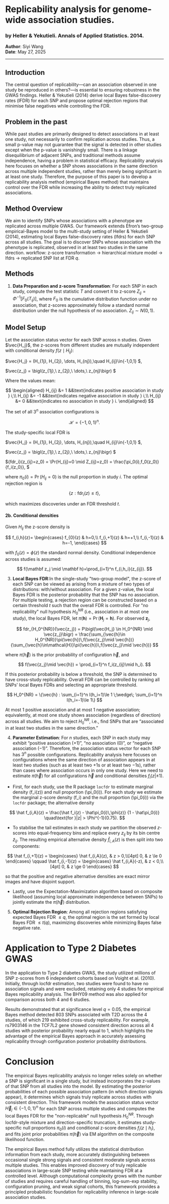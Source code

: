 # Replicability analysis for genome-wide association studies.
### by Heller & Yekutieli. Annals of Applied Statistics. 2014.
**Author**: Siyi Wang  
**Date**: May 27, 2025  

---

## Introduction

The central question of replicability—can an association observed in one study be reproduced in others?—is essential to ensuring robustness in the GWAS findings. Heller \& Yekutieli (2014) derive local Bayes false-discovery rates (lFDR) for each SNP and propose optimal rejection regions that minimise false negatives while controlling the FDR.

## Problem in the past

While past studies are primarily designed to detect associations in at least one study, not necessarily to confirm replication across studies. Thus, a small p-value may not guarantee that the signal is detected in other studies except when the p-value is vanishingly small. There is a linkage disequilibrium of adjacent SNPs, and traditional methods assume independence, having a problem in statistical efficacy. Replicability analysis here focuses on whether a SNP shows associations in the same direction across multiple independent studies, rather than merely being significant in at least one study. Therefore, the purpose of this paper is to develop a replicability analysis method (empirical Bayes method) that maintains control over the FDR while increasing the ability to detect truly replicated associations.

## Method Overview

We aim to identify SNPs whose associations with a phenotype are replicated across multiple GWAS.
Our framework extends Efron’s two-group empirical-Bayes model to the multi-study setting of Heller \& Yekutieli (2014), estimating local Bayes false-discovery rates (lfdrs) for each SNP across all studies. The goal is to discover SNPs whose association with the phenotype is replicated, observed in at least two studies in the same direction. 
 workflow: z-score transformation $\rightarrow$ hierarchical mixture model
$\rightarrow$ lfdrs $\rightarrow$
replicated SNP list at FDR $q$.  

## Methods

1. **Data Preparation and z-score Transformation**: For each SNP in each study, compute the test statistic $T$ and convert it to z-score $Z_{ij} = \Phi^{-1}[F_0(T_{ij})]$, where $F_0$ is the cumulative distribution function under no association, that z-scores approximately follow a standard normal distribution under the null hypothesis of no association. $Z_{ij}\sim N(0,1)$.

## Model Setup

Let the association status vector for each SNP across n studies. Given $\vec{H_j}$, the z-scores from different studies are mutually independent with conditional density $f(z \mid H_{ij})$:

$\vec{H_j} = (H_{1j}, H_{2j}, \dots, H_{nj}),\quad H_{ij}\in\{-1,0,1\}
$,

$\vec{z_j} = \bigl(z_{1j},\ z_{2j},\ \dots,\ z_{nj}\bigr)
$


Where the values mean:

$$
\begin{aligned}
H_{ij} &= 1 &&\text{indicates positive association in study } i,\\
H_{ij} &= -1 &&\text{indicates negative association in study } i,\\
H_{ij} &= 0 &&\text{indicates no association in study } i.
\end{aligned}
$$

The set of all $3^n$ association configurations is

$$
\mathcal{H} = \{-1,0,1\}^n.
$$

The study-specific local FDR is





$\vec{H_j} = (H_{1j}, H_{2j}, \dots, H_{nj}),\quad H_{ij}\in\{-1,0,1\}
$,

$\vec{z_j} = \bigl(z_{1j},\ z_{2j},\ \dots,\ z_{nj}\bigr)
$

${fdr_i}(z_{ij}=z_0) = \Pr(H_{ij}=0 \mid Z_{ij}=z_0) = \frac{\pi_0(i)\,f_0(z_0)}{f_i(z_0)},
$

where $\pi_0(i)=\Pr(H_{ij}=0)$ is the null proportion in study $i$. The optimal rejection region is

$$
\{z : \mathrm{fdr}_{i}(z)\le t\},
$$

which maximizes discoveries under an FDR threshold $t$.


#### 2b. Conditional densities

Given $H_{ij}$ the z-score density is

$$
f_{i,h}(z)=
\begin{cases}
  f_{0}(z) & h=0,\\
  f_{i,+1}(z) & h=+1,\\
  f_{i,-1}(z) & h=-1,
\end{cases}
$$

with $f_{0}(z)=\phi(z)$ the standard normal density. Conditional independence across studies is assumed:

$$
f(\mathbf z_j \mid \mathbf h)=\prod_{i=1}^n f_{i,h_i}(z_{ij}).
$$

3. **Local Bayes FDR**:In the single-study "two-group model", the z-score of each SNP can be viewed as arising from a mixture of two types of distributions: with/without association. For a given z-value, the local Bayes FDR is the posterior probability that the SNP has no association. For multiple testing, a rejection region can be constructed based on a certain threshold $t$ such that the overall FDR is controlled. For "no replicability" null hypothesis $H_0^{NR}$ (i.e., association in at most one study), the local Bayes FDR, let $\pi(\mathbf h)=\Pr(\mathbf H_j=\mathbf h)$.
For observed $\mathbf z_j$,

$$
fdr_{H_0^{NR}}(\vec{z_j})
= P\bigl(\vec{H_j} \in H_0^{NR} \mid \vec{z_j}\bigr)
= \frac{\sum_{\vec{h}\in H_0^{NR}}\pi(\vec{h})\,f(\vec{z_j}\mid \vec{h})}
       {\sum_{\vec{h}\in\mathcal{H}}\pi(\vec{h})\,f(\vec{z_j}\mid \vec{h})}
$$

where $\pi(\vec{h})$ is the prior probability of configuration $\vec{h}$, and

$$
f(\vec{z_j}\mid \vec{h})
= \prod_{i=1}^n f_i(z_{ij}\mid h_i).
$$

If this posterior probability is below a threshold, the SNP is determined to have cross-study replicability. Overall FDR can be controlled by ranking all SNPs’ local Bayes FDRs and selecting an appropriate threshold.

$$
H_0^{NR} = \{\vec{h} :
   \sum_{i=1}^n I(h_i=1)\le 1 \;\wedge\; \sum_{i=1}^n I(h_i=-1)\le 1\}
$$

At most 1 positive association and at most 1 negative association; equivalently, at most one study shows association (regardless of direction) across all studies. We aim to reject $H_0^{NR}$, i.e., find SNPs that are “associated in at least two studies in the same direction.”


4. **Parameter Estimation**: For $n$ studies, each SNP in each study may exhibit “positive association (+1)”, “no association (0)”, or “negative association (−1)”. Therefore, the association status vector for each SNP has $3^n$ possible configurations. Replicability analysis here focuses on configurations where the same direction of association appears in at least two studies (such as at least two +1s or at least two −1s), rather than cases where association occurs in only one study. Here we need to estimate $\pi(\vec{h})$ for all configurations $\vec{h}$ and conditional densities $f_i(z|\pm1)$.

- First, for each study, use the R package `locfdr` to estimate marginal density \(f_i(z)\) and null proportion \(\pi_0(i)\).  For each study we estimate the marginal z-score density \(f_i\) and the null proportion \(\pi_0(i)\) via the `locfdr` package; the alternative density

$$
\hat f_{i,A}(z)
= \frac{\hat f_i(z) - \hat\pi_0(i)\,\phi(z)}
       {1 - \hat\pi_0(i)}
\quad\text{for }|z| > \Phi^{-1}(0.75).
$$

- To stabilise the tail estimates in each study we partition the observed $z$-scores into equal-frequency bins and replace every $z_{ij}$ by its bin centre $\tilde z_{ij}$.  The resulting empirical alternative density $\hat f_{i,A}(z)$ is then split into two components:

$$
\hat f_{i,+1}(z) =
\begin{cases}
\hat f_{i,A}(z), & z > 0,\\[4pt]
0,               & z \le 0
\end{cases}
\qquad
\hat f_{i,-1}(z) =
\begin{cases}
\hat f_{i,A}(-z), & z < 0,\\[4pt]
0,                & z \ge 0
\end{cases}
$$

  so that the positive and negative alternative densities are exact mirror images and have disjoint support.

- Lastly, use the Expectation-Maximization algorithm based on composite likelihood (assuming local approximate independence between SNPs) to jointly estimate the $\pi(\vec{h})$ distribution.


5. **Optimal Rejection Region**: Among all rejection regions satisfying expected Bayes FDR $\leq q$, the optimal region is the set formed by local Bayes FDR $\leq t(q)$, maximizing discoveries while minimizing Bayes false negative rate.

# Application to Type 2 Diabetes GWAS

In the application to Type 2 diabetes GWAS, the study utilized millions of SNP z-scores from 6 independent cohorts based on Voight et al. (2010). Initially, through locfdr estimation, two studies were found to have no association signals and were excluded, retaining only 4 studies for empirical Bayes replicability analysis. The BHY09 method was also applied for comparison across both 4 and 6 studies.

Results demonstrated that at significance level $q=0.05$, the empirical Bayes method detected 803 SNPs associated with T2D across the 4 studies, of which 219 exhibited cross-study replicability. For example, rs7903146 in the TCF7L2 gene showed consistent direction across all 4 studies with posterior probability nearly equal to 1, which highlights the advantage of the empirical Bayes approach in accurately assessing replicability through configuration posterior probability distributions.

# Conclusion

The empirical Bayes replicability analysis no longer relies solely on whether a SNP is significant in a single study, but instead incorporates the z-values of that SNP from all studies into the model. By estimating the posterior probabilities of each possible association pattern (in which direction signals appear), it determines which signals truly replicate across studies with consistent direction. This framework models the association status vector $\vec{H}_j \in \{-1,0,1\}^n$ for each SNP across multiple studies and computes the local Bayes FDR for the "non-replicable" null hypothesis $H_0^{NR}$. Through locfdr-style mixture and direction-specific truncation, it estimates study-specific null proportions $\pi_0(i)$ and conditional z-score densities $f_i(z \mid h_i)$, and fits joint prior probabilities $\pi(\vec{h})$ via EM algorithm on the composite likelihood function.

The empirical Bayes method fully utilizes the statistical distribution information from each study, more accurately distinguishing between occasional single strong signals and consistent moderate signals across multiple studies. This enables improved discovery of truly replicable associations in large-scale SNP testing while maintaining FDR at a controlled level. Although computational complexity grows with the number of studies and requires careful handling of binning, log-sum-exp stability, configuration pruning, and weak signal cohorts, this framework provides a principled probabilistic foundation for replicability inference in large-scale association studies.
